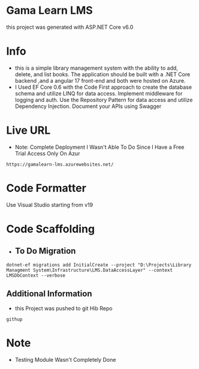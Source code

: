 # Gama Learn LMS
this project was generated with  ASP.NET Core v6.0
# Info
- this is a simple library management system with the ability to add,
delete, and list books. The application should be built with a .NET Core backend
,and a angular 17 front-end and both were hosted on Azure.
- I Used EF Core 0.6 with the Code First approach to create the database schema and utilize LINQ for data access. Implement middleware for logging and auth. Use the Repository Pattern for data access and utilize Dependency Injection. Document your APIs using Swagger

# Live URL
- Note: Complete Deployment I Wasn't Able To Do Since I Have a Free Trial Access Only On Azur
```
https://gamalearn-lms.azurewebsites.net/
```
# Code Formatter
Use Visual Studio starting from v19


# Code Scaffolding

- ## To Do Migration
```
dotnet-ef migrations add InitialCreate --project "D:\Projects\Library Managment System\Infrastructure\LMS.DataAccessLayer" --context LMSDbContext --verbose
```

## Additional Information
- this Project was pushed to git Hib Repo
```
githup
```
# Note
- Testing Module Wasn't Completely Done
